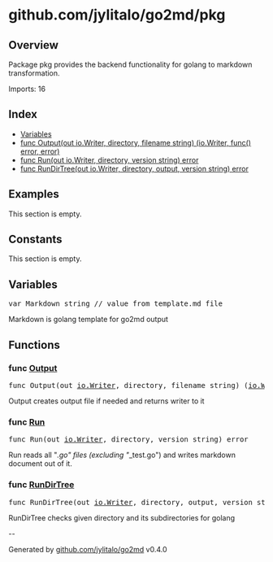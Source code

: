 # github.com/jylitalo/go2md/pkg

## Overview
Package pkg provides the backend functionality for golang to markdown transformation.

Imports: 16

## Index
- [Variables](variables)
- [func Output(out io.Writer, directory, filename string) (io.Writer, func() error, error)](#func-output)
- [func Run(out io.Writer, directory, version string) error](#func-run)
- [func RunDirTree(out io.Writer, directory, output, version string) error](#func-rundirtree)

## Examples

This section is empty.

## Constants

This section is empty.

## Variables

<pre>
var Markdown string // value from template.md file
</pre>
Markdown is golang template for go2md output


## Functions

### func [Output](./run.go#L80)

<pre>
func Output(out <a href="https://pkg.go.dev/io#Writer">io.Writer</a>, directory, filename string) (<a href="https://pkg.go.dev/io#Writer">io.Writer</a>, func() error, error)
</pre>
Output creates output file if needed and returns writer to it


### func [Run](./run.go#L164)

<pre>
func Run(out <a href="https://pkg.go.dev/io#Writer">io.Writer</a>, directory, version string) error
</pre>
Run reads all "*.go" files (excluding "*_test.go") and writes markdown document out of it.


### func [RunDirTree](./run.go#L94)

<pre>
func RunDirTree(out <a href="https://pkg.go.dev/io#Writer">io.Writer</a>, directory, output, version string) error
</pre>
RunDirTree checks given directory and its subdirectories for golang



--

Generated by [github.com/jylitalo/go2md](https://github.com/jylitalo/go2md/) v0.4.0

